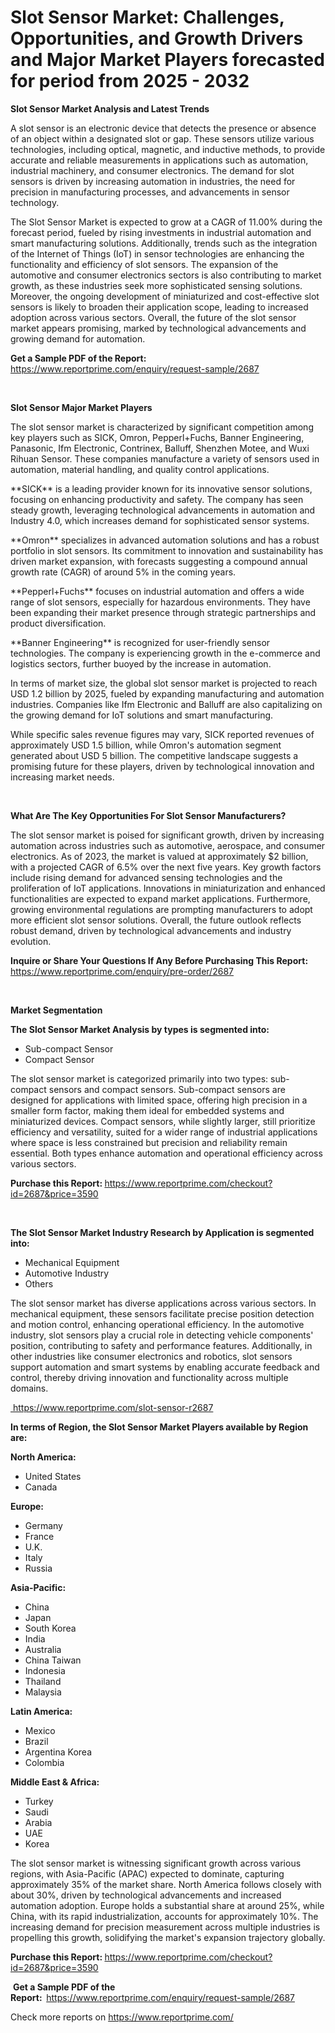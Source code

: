 <p><h1>Slot Sensor Market: Challenges, Opportunities, and Growth Drivers and Major Market Players forecasted for period from 2025 - 2032</h1></p><p><strong>Slot Sensor Market Analysis and Latest Trends</strong></p>
<p><p>A slot sensor is an electronic device that detects the presence or absence of an object within a designated slot or gap. These sensors utilize various technologies, including optical, magnetic, and inductive methods, to provide accurate and reliable measurements in applications such as automation, industrial machinery, and consumer electronics. The demand for slot sensors is driven by increasing automation in industries, the need for precision in manufacturing processes, and advancements in sensor technology.</p><p>The Slot Sensor Market is expected to grow at a CAGR of 11.00% during the forecast period, fueled by rising investments in industrial automation and smart manufacturing solutions. Additionally, trends such as the integration of the Internet of Things (IoT) in sensor technologies are enhancing the functionality and efficiency of slot sensors. The expansion of the automotive and consumer electronics sectors is also contributing to market growth, as these industries seek more sophisticated sensing solutions. Moreover, the ongoing development of miniaturized and cost-effective slot sensors is likely to broaden their application scope, leading to increased adoption across various sectors. Overall, the future of the slot sensor market appears promising, marked by technological advancements and growing demand for automation.</p></p>
<p><strong>Get a Sample PDF of the Report:&nbsp;</strong> <a href="https://www.reportprime.com/enquiry/request-sample/2687?utm_campaign=2201&utm_medium=2&utm_source=Github&utm_content=ia&utm_term=18032025&utm_id=slot-sensor">https://www.reportprime.com/enquiry/request-sample/2687</a></p>
<p>&nbsp;</p>
<p><strong>Slot Sensor Major Market Players</strong></p>
<p><p>The slot sensor market is characterized by significant competition among key players such as SICK, Omron, Pepperl+Fuchs, Banner Engineering, Panasonic, Ifm Electronic, Contrinex, Balluff, Shenzhen Motee, and Wuxi Rihuan Sensor. These companies manufacture a variety of sensors used in automation, material handling, and quality control applications.</p><p>**SICK** is a leading provider known for its innovative sensor solutions, focusing on enhancing productivity and safety. The company has seen steady growth, leveraging technological advancements in automation and Industry 4.0, which increases demand for sophisticated sensor systems. </p><p>**Omron** specializes in advanced automation solutions and has a robust portfolio in slot sensors. Its commitment to innovation and sustainability has driven market expansion, with forecasts suggesting a compound annual growth rate (CAGR) of around 5% in the coming years.</p><p>**Pepperl+Fuchs** focuses on industrial automation and offers a wide range of slot sensors, especially for hazardous environments. They have been expanding their market presence through strategic partnerships and product diversification.</p><p>**Banner Engineering** is recognized for user-friendly sensor technologies. The company is experiencing growth in the e-commerce and logistics sectors, further buoyed by the increase in automation.</p><p>In terms of market size, the global slot sensor market is projected to reach USD 1.2 billion by 2025, fueled by expanding manufacturing and automation industries. Companies like Ifm Electronic and Balluff are also capitalizing on the growing demand for IoT solutions and smart manufacturing.</p><p>While specific sales revenue figures may vary, SICK reported revenues of approximately USD 1.5 billion, while Omron's automation segment generated about USD 5 billion. The competitive landscape suggests a promising future for these players, driven by technological innovation and increasing market needs.</p></p>
<p>&nbsp;</p>
<p><strong>What Are The Key Opportunities For Slot Sensor Manufacturers?</strong></p>
<p><p>The slot sensor market is poised for significant growth, driven by increasing automation across industries such as automotive, aerospace, and consumer electronics. As of 2023, the market is valued at approximately $2 billion, with a projected CAGR of 6.5% over the next five years. Key growth factors include rising demand for advanced sensing technologies and the proliferation of IoT applications. Innovations in miniaturization and enhanced functionalities are expected to expand market applications. Furthermore, growing environmental regulations are prompting manufacturers to adopt more efficient slot sensor solutions. Overall, the future outlook reflects robust demand, driven by technological advancements and industry evolution.</p></p>
<p><strong>Inquire or Share Your Questions If Any Before Purchasing This Report:</strong> <a href="https://www.reportprime.com/enquiry/pre-order/2687?utm_campaign=2201&utm_medium=2&utm_source=Github&utm_content=ia&utm_term=18032025&utm_id=slot-sensor">https://www.reportprime.com/enquiry/pre-order/2687</a></p>
<p>&nbsp;</p>
<p><strong>Market Segmentation</strong></p>
<p><strong>The Slot Sensor Market Analysis by types is segmented into:</strong></p>
<p><ul><li>Sub-compact Sensor</li><li>Compact Sensor</li></ul></p>
<p><p>The slot sensor market is categorized primarily into two types: sub-compact sensors and compact sensors. Sub-compact sensors are designed for applications with limited space, offering high precision in a smaller form factor, making them ideal for embedded systems and miniaturized devices. Compact sensors, while slightly larger, still prioritize efficiency and versatility, suited for a wider range of industrial applications where space is less constrained but precision and reliability remain essential. Both types enhance automation and operational efficiency across various sectors.</p></p>
<p><strong>Purchase this Report:&nbsp;</strong><a href="https://www.reportprime.com/checkout?id=2687&price=3590&utm_campaign=2201&utm_medium=2&utm_source=Github&utm_content=ia&utm_term=18032025&utm_id=slot-sensor">https://www.reportprime.com/checkout?id=2687&price=3590</a></p>
<p>&nbsp;</p>
<p><strong>The Slot Sensor Market Industry Research by Application is segmented into:</strong></p>
<p><ul><li>Mechanical Equipment</li><li>Automotive Industry</li><li>Others</li></ul></p>
<p><p>The slot sensor market has diverse applications across various sectors. In mechanical equipment, these sensors facilitate precise position detection and motion control, enhancing operational efficiency. In the automotive industry, slot sensors play a crucial role in detecting vehicle components' position, contributing to safety and performance features. Additionally, in other industries like consumer electronics and robotics, slot sensors support automation and smart systems by enabling accurate feedback and control, thereby driving innovation and functionality across multiple domains.</p></p>
<p><a href="https://www.reportprime.com/slot-sensor-r2687?utm_campaign=2201&utm_medium=2&utm_source=Github&utm_content=ia&utm_term=18032025&utm_id=slot-sensor">&nbsp;https://www.reportprime.com/slot-sensor-r2687</a></p>
<p><strong>In terms of Region, the Slot Sensor Market Players available by Region are:</strong></p>
<p>
    <p> <strong> North America: </strong>
        <ul>
            <li>United States</li>
            <li>Canada</li>
        </ul>
        </p> 
    <p> <strong> Europe: </strong>
        <ul>
            <li>Germany</li>
            <li>France</li>
            <li>U.K.</li>
            <li>Italy</li>
            <li>Russia</li>
        </ul>
        </p> 
    <p> <strong> Asia-Pacific: </strong>
        <ul>
            <li>China</li>
            <li>Japan</li>
            <li>South Korea</li>
            <li>India</li>
            <li>Australia</li>
            <li>China Taiwan</li>
            <li>Indonesia</li>
            <li>Thailand</li>
            <li>Malaysia</li>
        </ul>
        </p> 
    <p> <strong> Latin America: </strong>
        <ul>
            <li>Mexico</li>
            <li>Brazil</li>
            <li>Argentina Korea</li>
            <li>Colombia</li>
        </ul>
        </p> 
    <p> <strong> Middle East & Africa: </strong>
        <ul>
            <li>Turkey</li>
            <li>Saudi</li>
            <li>Arabia</li>
            <li>UAE</li>
            <li>Korea</li>
        </ul>
    </p>
    </p>
<p><p>The slot sensor market is witnessing significant growth across various regions, with Asia-Pacific (APAC) expected to dominate, capturing approximately 35% of the market share. North America follows closely with about 30%, driven by technological advancements and increased automation adoption. Europe holds a substantial share at around 25%, while China, with its rapid industrialization, accounts for approximately 10%. The increasing demand for precision measurement across multiple industries is propelling this growth, solidifying the market's expansion trajectory globally.</p></p>
<p><strong>Purchase this Report: </strong><a href="https://www.reportprime.com/checkout?id=2687&price=3590&utm_campaign=2201&utm_medium=2&utm_source=Github&utm_content=ia&utm_term=18032025&utm_id=slot-sensor">https://www.reportprime.com/checkout?id=2687&price=3590</a></p>
<p>&nbsp;<strong>Get a Sample PDF of the Report:&nbsp;&nbsp;</strong><a href="https://www.reportprime.com/enquiry/request-sample/2687?utm_campaign=2201&utm_medium=2&utm_source=Github&utm_content=ia&utm_term=18032025&utm_id=slot-sensor">https://www.reportprime.com/enquiry/request-sample/2687</a></p>
<p><strong></strong></p>
<p>Check more reports on <a href="https://www.reportprime.com/?utm_campaign=2201&utm_medium=2&utm_source=Github&utm_content=ia&utm_term=18032025&utm_id=slot-sensor">https://www.reportprime.com/</a></p>